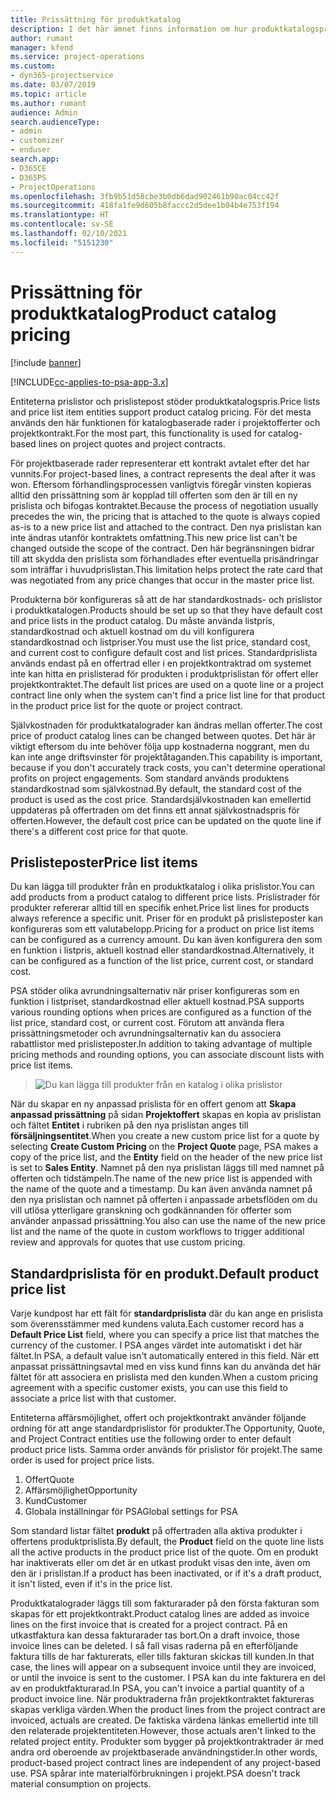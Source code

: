 ```yaml
---
title: Prissättning för produktkatalog
description: I det här ämnet finns information om hur produktkatalogspris fungerar i Dynamics 365 Project Service Automation (PSA).
author: rumant
manager: kfend
ms.service: project-operations
ms.custom:
- dyn365-projectservice
ms.date: 03/07/2019
ms.topic: article
ms.author: rumant
audience: Admin
search.audienceType:
- admin
- customizer
- enduser
search.app:
- D365CE
- D365PS
- ProjectOperations
ms.openlocfilehash: 3fb9b51d58cbe3b0db6dad902461b90ac04cc42f
ms.sourcegitcommit: 418fa1fe9d605b8faccc2d5dee1b04b4e753f194
ms.translationtype: HT
ms.contentlocale: sv-SE
ms.lasthandoff: 02/10/2021
ms.locfileid: "5151230"
---
```

# <a name="product-catalog-pricing"></a><span data-ttu-id="e14c7-103">Prissättning för produktkatalog</span><span class="sxs-lookup"><span data-stu-id="e14c7-103">Product catalog pricing</span></span> 

[!include [banner](../includes/psa-now-project-operations.md)]

[!INCLUDE[cc-applies-to-psa-app-3.x](../includes/cc-applies-to-psa-app-3x.md)]


<span data-ttu-id="e14c7-104">Entiteterna prislistor och prislistepost stöder produktkatalogspris.</span><span class="sxs-lookup"><span data-stu-id="e14c7-104">Price lists and price list item entities support product catalog pricing.</span></span> <span data-ttu-id="e14c7-105">För det mesta används den här funktionen för katalogbaserade rader i projektofferter och projektkontrakt.</span><span class="sxs-lookup"><span data-stu-id="e14c7-105">For the most part, this functionality is used for catalog-based lines on project quotes and project contracts.</span></span>

<span data-ttu-id="e14c7-106">För projektbaserade rader representerar ett kontrakt avtalet efter det har vunnits.</span><span class="sxs-lookup"><span data-stu-id="e14c7-106">For project-based lines, a contract represents the deal after it was won.</span></span> <span data-ttu-id="e14c7-107">Eftersom förhandlingsprocessen vanligtvis föregår vinsten kopieras alltid den prissättning som är kopplad till offerten som den är till en ny prislista och bifogas kontraktet.</span><span class="sxs-lookup"><span data-stu-id="e14c7-107">Because the process of negotiation usually precedes the win, the pricing that is attached to the quote is always copied as-is to a new price list and attached to the contract.</span></span> <span data-ttu-id="e14c7-108">Den nya prislistan kan inte ändras utanför kontraktets omfattning.</span><span class="sxs-lookup"><span data-stu-id="e14c7-108">This new price list can't be changed outside the scope of the contract.</span></span> <span data-ttu-id="e14c7-109">Den här begränsningen bidrar till att skydda den prislista som förhandlades efter eventuella prisändringar som inträffar i huvudprislistan.</span><span class="sxs-lookup"><span data-stu-id="e14c7-109">This limitation helps protect the rate card that was negotiated from any price changes that occur in the master price list.</span></span>

<span data-ttu-id="e14c7-110">Produkterna bör konfigureras så att de har standardkostnads- och prislistor i produktkatalogen.</span><span class="sxs-lookup"><span data-stu-id="e14c7-110">Products should be set up so that they have default cost and price lists in the product catalog.</span></span> <span data-ttu-id="e14c7-111">Du måste använda listpris, standardkostnad och aktuell kostnad om du vill konfigurera standardkostnad och listpriser.</span><span class="sxs-lookup"><span data-stu-id="e14c7-111">You must use the list price, standard cost, and current cost to configure default cost and list prices.</span></span> <span data-ttu-id="e14c7-112">Standardprislista används endast på en offertrad eller i en projektkontraktrad om systemet inte kan hitta en prislisterad för produkten i produktprislistan för offert eller projektkontraktet.</span><span class="sxs-lookup"><span data-stu-id="e14c7-112">The default list prices are used on a quote line or a project contract line only when the system can't find a price list line for that product in the product price list for the quote or project contract.</span></span>

<span data-ttu-id="e14c7-113">Självkostnaden för produktkatalograder kan ändras mellan offerter.</span><span class="sxs-lookup"><span data-stu-id="e14c7-113">The cost price of product catalog lines can be changed between quotes.</span></span> <span data-ttu-id="e14c7-114">Det här är viktigt eftersom du inte behöver följa upp kostnaderna noggrant, men du kan inte ange driftsvinster för projektåtaganden.</span><span class="sxs-lookup"><span data-stu-id="e14c7-114">This capability is important, because if you don't accurately track costs, you can't determine operational profits on project engagements.</span></span> <span data-ttu-id="e14c7-115">Som standard används produktens standardkostnad som självkostnad.</span><span class="sxs-lookup"><span data-stu-id="e14c7-115">By default, the standard cost of the product is used as the cost price.</span></span> <span data-ttu-id="e14c7-116">Standardsjälvkostnaden kan emellertid uppdateras på offertraden om det finns ett annat självkostnadspris för offerten.</span><span class="sxs-lookup"><span data-stu-id="e14c7-116">However, the default cost price can be updated on the quote line if there's a different cost price for that quote.</span></span>

## <a name="price-list-items"></a><span data-ttu-id="e14c7-117">Prislisteposter</span><span class="sxs-lookup"><span data-stu-id="e14c7-117">Price list items</span></span>

<span data-ttu-id="e14c7-118">Du kan lägga till produkter från en produktkatalog i olika prislistor.</span><span class="sxs-lookup"><span data-stu-id="e14c7-118">You can add products from a product catalog to different price lists.</span></span> <span data-ttu-id="e14c7-119">Prislistrader för produkter refererar alltid till en specifik enhet.</span><span class="sxs-lookup"><span data-stu-id="e14c7-119">Price list lines for products always reference a specific unit.</span></span> <span data-ttu-id="e14c7-120">Priser för en produkt på prislisteposter kan konfigureras som ett valutabelopp.</span><span class="sxs-lookup"><span data-stu-id="e14c7-120">Pricing for a product on price list items can be configured as a currency amount.</span></span> <span data-ttu-id="e14c7-121">Du kan även konfigurera den som en funktion i listpris, aktuell kostnad eller standardkostnad.</span><span class="sxs-lookup"><span data-stu-id="e14c7-121">Alternatively, it can be configured as a function of the list price, current cost, or standard cost.</span></span>

<span data-ttu-id="e14c7-122">PSA stöder olika avrundningsalternativ när priser konfigureras som en funktion i listpriset, standardkostnad eller aktuell kostnad.</span><span class="sxs-lookup"><span data-stu-id="e14c7-122">PSA supports various rounding options when prices are configured as a function of the list price, standard cost, or current cost.</span></span> <span data-ttu-id="e14c7-123">Förutom att använda flera prissättningsmetoder och avrundningsalternativ kan du associera rabattlistor med prislisteposter.</span><span class="sxs-lookup"><span data-stu-id="e14c7-123">In addition to taking advantage of multiple pricing methods and rounding options, you can associate discount lists with price list items.</span></span> 

> ![Du kan lägga till produkter från en katalog i olika prislistor](media/basic-guide-16.png)

<span data-ttu-id="e14c7-125">När du skapar en ny anpassad prislista för en offert genom att **Skapa anpassad prissättning** på sidan **Projektoffert** skapas en kopia av prislistan och fältet **Entitet** i rubriken på den nya prislistan anges till **försäljningsentitet**.</span><span class="sxs-lookup"><span data-stu-id="e14c7-125">When you create a new custom price list for a quote by selecting **Create Custom Pricing** on the **Project Quote** page, PSA makes a copy of the price list, and the **Entity** field on the header of the new price list is set to **Sales Entity**.</span></span> <span data-ttu-id="e14c7-126">Namnet på den nya prislistan läggs till med namnet på offerten och tidstämpeln.</span><span class="sxs-lookup"><span data-stu-id="e14c7-126">The name of the new price list is appended with the name of the quote and a timestamp.</span></span> <span data-ttu-id="e14c7-127">Du kan även använda namnet på den nya prislistan och namnet på offerten i anpassade arbetsflöden om du vill utlösa ytterligare granskning och godkännanden för offerter som använder anpassad prissättning.</span><span class="sxs-lookup"><span data-stu-id="e14c7-127">You also can use the name of the new price list and the name of the quote in custom workflows to trigger additional review and approvals for quotes that use custom pricing.</span></span>

 
## <a name="default-product-price-list"></a><span data-ttu-id="e14c7-128">Standardprislista för en produkt.</span><span class="sxs-lookup"><span data-stu-id="e14c7-128">Default product price list</span></span>
<span data-ttu-id="e14c7-129">Varje kundpost har ett fält för **standardprislista** där du kan ange en prislista som överensstämmer med kundens valuta.</span><span class="sxs-lookup"><span data-stu-id="e14c7-129">Each customer record has a **Default Price List** field, where you can specify a price list that matches the currency of the customer.</span></span> <span data-ttu-id="e14c7-130">I PSA anges värdet inte automatiskt i det här fältet.</span><span class="sxs-lookup"><span data-stu-id="e14c7-130">In PSA, a default value isn't automatically entered in this field.</span></span> <span data-ttu-id="e14c7-131">När ett anpassat prissättningsavtal med en viss kund finns kan du använda det här fältet för att associera en prislista med den kunden.</span><span class="sxs-lookup"><span data-stu-id="e14c7-131">When a custom pricing agreement with a specific customer exists, you can use this field to associate a price list with that customer.</span></span>

<span data-ttu-id="e14c7-132">Entiteterna affärsmöjlighet, offert och projektkontrakt använder följande ordning för att ange standardprislistor för produkter.</span><span class="sxs-lookup"><span data-stu-id="e14c7-132">The Opportunity, Quote, and Project Contract entities use the following order to enter default product price lists.</span></span> <span data-ttu-id="e14c7-133">Samma order används för prislistor för projekt.</span><span class="sxs-lookup"><span data-stu-id="e14c7-133">The same order is used for project price lists.</span></span>

1.  <span data-ttu-id="e14c7-134">Offert</span><span class="sxs-lookup"><span data-stu-id="e14c7-134">Quote</span></span>
2.  <span data-ttu-id="e14c7-135">Affärsmöjlighet</span><span class="sxs-lookup"><span data-stu-id="e14c7-135">Opportunity</span></span>
3.  <span data-ttu-id="e14c7-136">Kund</span><span class="sxs-lookup"><span data-stu-id="e14c7-136">Customer</span></span>
4.  <span data-ttu-id="e14c7-137">Globala inställningar för PSA</span><span class="sxs-lookup"><span data-stu-id="e14c7-137">Global settings for PSA</span></span>

<span data-ttu-id="e14c7-138">Som standard listar fältet **produkt** på offertraden alla aktiva produkter i offertens produktprislista.</span><span class="sxs-lookup"><span data-stu-id="e14c7-138">By default, the **Product** field on the quote line lists all the active products in the product price list of the quote.</span></span> <span data-ttu-id="e14c7-139">Om en produkt har inaktiverats eller om det är en utkast produkt visas den inte, även om den är i prislistan.</span><span class="sxs-lookup"><span data-stu-id="e14c7-139">If a product has been inactivated, or if it's a draft product, it isn't listed, even if it's in the price list.</span></span> 

<span data-ttu-id="e14c7-140">Produktkatalograder läggs till som fakturarader på den första fakturan som skapas för ett projektkontrakt.</span><span class="sxs-lookup"><span data-stu-id="e14c7-140">Product catalog lines are added as invoice lines on the first invoice that is created for a project contract.</span></span> <span data-ttu-id="e14c7-141">På en utkastfaktura kan dessa fakturarader tas bort.</span><span class="sxs-lookup"><span data-stu-id="e14c7-141">On a draft invoice, those invoice lines can be deleted.</span></span> <span data-ttu-id="e14c7-142">I så fall visas raderna på en efterföljande faktura tills de har fakturerats, eller tills fakturan skickas till kunden.</span><span class="sxs-lookup"><span data-stu-id="e14c7-142">In that case, the lines will appear on a subsequent invoice until they are invoiced, or until the invoice is sent to the customer.</span></span> <span data-ttu-id="e14c7-143">I PSA kan du inte fakturera en del av en produktfakturarad.</span><span class="sxs-lookup"><span data-stu-id="e14c7-143">In PSA, you can't invoice a partial quantity of a product invoice line.</span></span> <span data-ttu-id="e14c7-144">När produktraderna från projektkontraktet faktureras skapas verkliga värden.</span><span class="sxs-lookup"><span data-stu-id="e14c7-144">When the product lines from the project contract are invoiced, actuals are created.</span></span> <span data-ttu-id="e14c7-145">De faktiska värdena länkas emellertid inte till den relaterade projektentiteten.</span><span class="sxs-lookup"><span data-stu-id="e14c7-145">However, those actuals aren't linked to the related project entity.</span></span> <span data-ttu-id="e14c7-146">Produkter som bygger på projektkontraktrader är med andra ord oberoende av projektbaserade användningstider.</span><span class="sxs-lookup"><span data-stu-id="e14c7-146">In other words, product-based project contract lines are independent of any project-based use.</span></span> <span data-ttu-id="e14c7-147">PSA spårar inte materialförbrukningen i projekt.</span><span class="sxs-lookup"><span data-stu-id="e14c7-147">PSA doesn't track material consumption on projects.</span></span>
